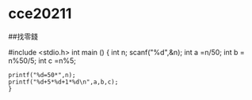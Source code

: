 # cce20211
##找零錢

#include <stdio.h>
int main ()
{
	int n;
	scanf("%d",&n);
	int a =n/50;
	int b = n%50/5;
	int c =n%5;
	
	printf("%d=50*",n);
	printf("%d+5*%d+1*%d\n",a,b,c);
	}
  
